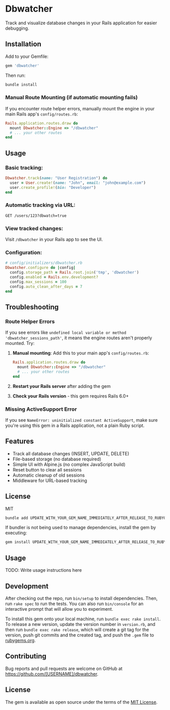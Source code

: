 # Dbwatcher

Track and visualize database changes in your Rails application for easier debugging.

## Installation

Add to your Gemfile:

```ruby
gem 'dbwatcher'
```

Then run:

```bash
bundle install
```

### Manual Route Mounting (if automatic mounting fails)

If you encounter route helper errors, manually mount the engine in your main Rails app's `config/routes.rb`:

```ruby
Rails.application.routes.draw do
  mount Dbwatcher::Engine => "/dbwatcher"
  # ... your other routes
end
```

## Usage

### Basic tracking:

```ruby
Dbwatcher.track(name: "User Registration") do
  user = User.create!(name: "John", email: "john@example.com")
  user.create_profile!(bio: "Developer")
end
```

### Automatic tracking via URL:

```
GET /users/123?dbwatch=true
```

### View tracked changes:

Visit `/dbwatcher` in your Rails app to see the UI.

### Configuration:

```ruby
# config/initializers/dbwatcher.rb
Dbwatcher.configure do |config|
  config.storage_path = Rails.root.join('tmp', 'dbwatcher')
  config.enabled = Rails.env.development?
  config.max_sessions = 100
  config.auto_clean_after_days = 7
end
```

## Troubleshooting

### Route Helper Errors

If you see errors like `undefined local variable or method 'dbwatcher_sessions_path'`, it means the engine routes aren't properly mounted. Try:

1. **Manual mounting**: Add this to your main app's `config/routes.rb`:

   ```ruby
   Rails.application.routes.draw do
     mount Dbwatcher::Engine => "/dbwatcher"
     # ... your other routes
   end
   ```

2. **Restart your Rails server** after adding the gem

3. **Check your Rails version** - this gem requires Rails 6.0+

### Missing ActiveSupport Error

If you see `NameError: uninitialized constant ActiveSupport`, make sure you're using this gem in a Rails application, not a plain Ruby script.

## Features

- Track all database changes (INSERT, UPDATE, DELETE)
- File-based storage (no database required)
- Simple UI with Alpine.js (no complex JavaScript build)
- Reset button to clear all sessions
- Automatic cleanup of old sessions
- Middleware for URL-based tracking

## License

MIT

```bash
bundle add UPDATE_WITH_YOUR_GEM_NAME_IMMEDIATELY_AFTER_RELEASE_TO_RUBYGEMS_ORG
```

If bundler is not being used to manage dependencies, install the gem by executing:

```bash
gem install UPDATE_WITH_YOUR_GEM_NAME_IMMEDIATELY_AFTER_RELEASE_TO_RUBYGEMS_ORG
```

## Usage

TODO: Write usage instructions here

## Development

After checking out the repo, run `bin/setup` to install dependencies. Then, run `rake spec` to run the tests. You can also run `bin/console` for an interactive prompt that will allow you to experiment.

To install this gem onto your local machine, run `bundle exec rake install`. To release a new version, update the version number in `version.rb`, and then run `bundle exec rake release`, which will create a git tag for the version, push git commits and the created tag, and push the `.gem` file to [rubygems.org](https://rubygems.org).

## Contributing

Bug reports and pull requests are welcome on GitHub at https://github.com/[USERNAME]/dbwatcher.

## License

The gem is available as open source under the terms of the [MIT License](https://opensource.org/licenses/MIT).
